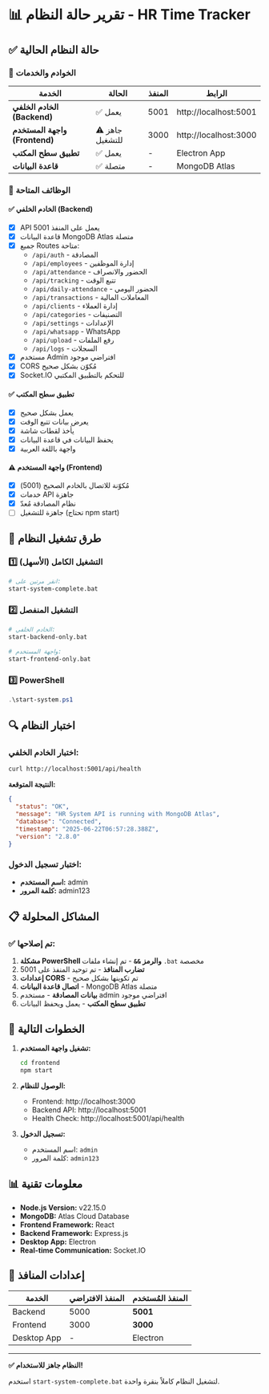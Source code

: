 # 📊 تقرير حالة النظام - HR Time Tracker

## ✅ حالة النظام الحالية

### 🔧 الخوادم والخدمات

| الخدمة | الحالة | المنفذ | الرابط |
|--------|--------|-------|--------|
| **الخادم الخلفي (Backend)** | ✅ يعمل | 5001 | http://localhost:5001 |
| **واجهة المستخدم (Frontend)** | ⚠️ جاهز للتشغيل | 3000 | http://localhost:3000 |
| **تطبيق سطح المكتب** | ✅ يعمل | - | Electron App |
| **قاعدة البيانات** | ✅ متصلة | - | MongoDB Atlas |

### 🎯 الوظائف المتاحة

#### ✅ الخادم الخلفي (Backend)
- [x] API يعمل على المنفذ 5001
- [x] قاعدة البيانات MongoDB Atlas متصلة
- [x] جميع Routes متاحة:
  - `/api/auth` - المصادقة
  - `/api/employees` - إدارة الموظفين
  - `/api/attendance` - الحضور والانصراف
  - `/api/tracking` - تتبع الوقت
  - `/api/daily-attendance` - الحضور اليومي
  - `/api/transactions` - المعاملات المالية
  - `/api/clients` - إدارة العملاء
  - `/api/categories` - التصنيفات
  - `/api/settings` - الإعدادات
  - `/api/whatsapp` - WhatsApp
  - `/api/upload` - رفع الملفات
  - `/api/logs` - السجلات
- [x] مستخدم Admin افتراضي موجود
- [x] CORS مُكوّن بشكل صحيح
- [x] Socket.IO للتحكم بالتطبيق المكتبي

#### ✅ تطبيق سطح المكتب
- [x] يعمل بشكل صحيح
- [x] يعرض بيانات تتبع الوقت
- [x] يأخذ لقطات شاشة
- [x] يحفظ البيانات في قاعدة البيانات
- [x] واجهة باللغة العربية

#### ⚠️ واجهة المستخدم (Frontend)
- [x] مُكوّنة للاتصال بالخادم الصحيح (5001)
- [x] خدمات API جاهزة
- [x] نظام المصادقة مُعدّ
- [ ] جاهزة للتشغيل (تحتاج npm start)

## 🚀 طرق تشغيل النظام

### 1️⃣ التشغيل الكامل (الأسهل)
```bash
# انقر مرتين على:
start-system-complete.bat
```

### 2️⃣ التشغيل المنفصل
```bash
# الخادم الخلفي:
start-backend-only.bat

# واجهة المستخدم:
start-frontend-only.bat
```

### 3️⃣ PowerShell
```powershell
.\start-system.ps1
```

## 🔍 اختبار النظام

### اختبار الخادم الخلفي:
```bash
curl http://localhost:5001/api/health
```
**النتيجة المتوقعة:**
```json
{
  "status": "OK",
  "message": "HR System API is running with MongoDB Atlas",
  "database": "Connected",
  "timestamp": "2025-06-22T06:57:28.388Z",
  "version": "2.8.0"
}
```

### اختبار تسجيل الدخول:
- **اسم المستخدم:** admin
- **كلمة المرور:** admin123

## 📋 المشاكل المحلولة

### ✅ تم إصلاحها:
1. **مشكلة PowerShell والرمز `&&`** - تم إنشاء ملفات `.bat` مخصصة
2. **تضارب المنافذ** - تم توحيد المنفذ على 5001
3. **إعدادات CORS** - تم تكوينها بشكل صحيح
4. **اتصال قاعدة البيانات** - MongoDB Atlas متصلة
5. **بيانات المصادقة** - مستخدم admin افتراضي موجود
6. **تطبيق سطح المكتب** - يعمل ويحفظ البيانات

## 🎯 الخطوات التالية

1. **تشغيل واجهة المستخدم:**
   ```bash
   cd frontend
   npm start
   ```

2. **الوصول للنظام:**
   - Frontend: http://localhost:3000
   - Backend API: http://localhost:5001
   - Health Check: http://localhost:5001/api/health

3. **تسجيل الدخول:**
   - اسم المستخدم: `admin`
   - كلمة المرور: `admin123`

## 📊 معلومات تقنية

- **Node.js Version:** v22.15.0
- **MongoDB:** Atlas Cloud Database
- **Frontend Framework:** React
- **Backend Framework:** Express.js
- **Desktop App:** Electron
- **Real-time Communication:** Socket.IO

## 🔧 إعدادات المنافذ

| الخدمة | المنفذ الافتراضي | المنفذ المُستخدم |
|--------|------------------|------------------|
| Backend | 5000 | **5001** |
| Frontend | 3000 | **3000** |
| Desktop App | - | Electron |

---

**✅ النظام جاهز للاستخدام!** 

استخدم `start-system-complete.bat` لتشغيل النظام كاملاً بنقرة واحدة. 
